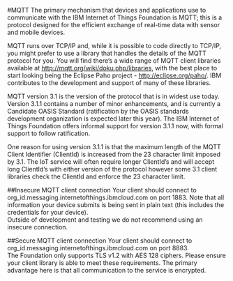 #MQTT
The primary mechanism that devices and applications use to communicate with the IBM Internet of Things 
Foundation is MQTT; this is a protocol designed for the efficient exchange of real-time data with sensor 
and mobile devices.

MQTT runs over TCP/IP and, while it is possible to code directly to TCP/IP, you might prefer to use a
library that handles the details of the MQTT protocol for you. You will find there’s a wide range of 
MQTT client libraries available at http://mqtt.org/wiki/doku.php/libraries, with the best place to start 
looking being the Eclipse Paho project - http://eclipse.org/paho/. IBM contributes to the development and 
support of many of these libraries.

MQTT version 3.1 is the version of the protocol that is in widest use today. Version 3.1.1 contains a 
number of minor enhancements, and is currently a Candidate OASIS Standard (ratification by the OASIS 
standards development organization is expected later this year). The IBM Internet of Things Foundation 
offers informal support for version 3.1.1 now, with formal support to follow ratification.

One reason for using version 3.1.1 is that the maximum length of the MQTT Client Identifier (ClientId) is 
increased from the 23 character limit imposed by 3.1. The IoT service will often require longer ClientId’s 
and will accept long ClientId’s with either version of the protocol however some 3.1 client libraries 
check the ClientId and enforce the 23 character limit.

##Insecure MQTT client connection
Your client should connect to org_id.messaging.internetofthings.ibmcloud.com on port 1883.  Note that all 
information your device submits is being sent in plain text (this includes the credentials for your device).  
Outside of development and testing we do not recommend using an insecure connection.

##Secure MQTT client connection
Your client should connect to org_id.messaging.internetofthings.ibmcloud.com on port 8883.  
The Foundation only supports TLS v1.2 with AES 128 ciphers.  Please ensure your client library is able to meet 
these requirements.  The primary advantage here is that all communication to the service is encrypted. 
